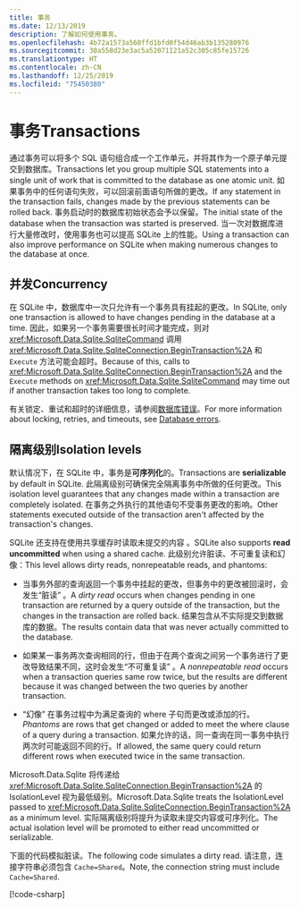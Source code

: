 ```yaml
---
title: 事务
ms.date: 12/13/2019
description: 了解如何使用事务。
ms.openlocfilehash: 4b72a1573a560ffd1bfd0f54d46ab3b135280976
ms.sourcegitcommit: 30a558d23e3ac5a52071121a52c305c85fe15726
ms.translationtype: HT
ms.contentlocale: zh-CN
ms.lasthandoff: 12/25/2019
ms.locfileid: "75450380"
---
```

# <a name="transactions"></a><span data-ttu-id="f4f06-103">事务</span><span class="sxs-lookup"><span data-stu-id="f4f06-103">Transactions</span></span>

<span data-ttu-id="f4f06-104">通过事务可以将多个 SQL 语句组合成一个工作单元，并将其作为一个原子单元提交到数据库。</span><span class="sxs-lookup"><span data-stu-id="f4f06-104">Transactions let you group multiple SQL statements into a single unit of work that is committed to the database as one atomic unit.</span></span> <span data-ttu-id="f4f06-105">如果事务中的任何语句失败，可以回滚前面语句所做的更改。</span><span class="sxs-lookup"><span data-stu-id="f4f06-105">If any statement in the transaction fails, changes made by the previous statements can be rolled back.</span></span> <span data-ttu-id="f4f06-106">事务启动时的数据库初始状态会予以保留。</span><span class="sxs-lookup"><span data-stu-id="f4f06-106">The initial state of the database when the transaction was started is preserved.</span></span> <span data-ttu-id="f4f06-107">当一次对数据库进行大量修改时，使用事务也可以提高 SQLite 上的性能。</span><span class="sxs-lookup"><span data-stu-id="f4f06-107">Using a transaction can also improve performance on SQLite when making numerous changes to the database at once.</span></span>

## <a name="concurrency"></a><span data-ttu-id="f4f06-108">并发</span><span class="sxs-lookup"><span data-stu-id="f4f06-108">Concurrency</span></span>

<span data-ttu-id="f4f06-109">在 SQLite 中，数据库中一次只允许有一个事务具有挂起的更改。</span><span class="sxs-lookup"><span data-stu-id="f4f06-109">In SQLite, only one transaction is allowed to have changes pending in the database at a time.</span></span> <span data-ttu-id="f4f06-110">因此，如果另一个事务需要很长时间才能完成，则对 <xref:Microsoft.Data.Sqlite.SqliteCommand> 调用 <xref:Microsoft.Data.Sqlite.SqliteConnection.BeginTransaction%2A> 和 `Execute` 方法可能会超时。</span><span class="sxs-lookup"><span data-stu-id="f4f06-110">Because of this, calls to <xref:Microsoft.Data.Sqlite.SqliteConnection.BeginTransaction%2A> and the `Execute` methods on <xref:Microsoft.Data.Sqlite.SqliteCommand> may time out if another transaction takes too long to complete.</span></span>

<span data-ttu-id="f4f06-111">有关锁定、重试和超时的详细信息，请参阅[数据库错误](database-errors.md)。</span><span class="sxs-lookup"><span data-stu-id="f4f06-111">For more information about locking, retries, and timeouts, see [Database errors](database-errors.md).</span></span>

## <a name="isolation-levels"></a><span data-ttu-id="f4f06-112">隔离级别</span><span class="sxs-lookup"><span data-stu-id="f4f06-112">Isolation levels</span></span>

<span data-ttu-id="f4f06-113">默认情况下，在 SQLite 中，事务是**可序列化**的。</span><span class="sxs-lookup"><span data-stu-id="f4f06-113">Transactions are **serializable** by default in SQLite.</span></span> <span data-ttu-id="f4f06-114">此隔离级别可确保完全隔离事务中所做的任何更改。</span><span class="sxs-lookup"><span data-stu-id="f4f06-114">This isolation level guarantees that any changes made within a transaction are completely isolated.</span></span> <span data-ttu-id="f4f06-115">在事务之外执行的其他语句不受事务更改的影响。</span><span class="sxs-lookup"><span data-stu-id="f4f06-115">Other statements executed outside of the transaction aren't affected by the transaction's changes.</span></span>

<span data-ttu-id="f4f06-116">SQLite 还支持在使用共享缓存时读取未提交的内容  。</span><span class="sxs-lookup"><span data-stu-id="f4f06-116">SQLite also supports **read uncommitted** when using a shared cache.</span></span> <span data-ttu-id="f4f06-117">此级别允许脏读、不可重复读和幻像：</span><span class="sxs-lookup"><span data-stu-id="f4f06-117">This level allows dirty reads, nonrepeatable reads, and phantoms:</span></span>

- <span data-ttu-id="f4f06-118">当事务外部的查询返回一个事务中挂起的更改，但事务中的更改被回滚时，会发生“脏读”  。</span><span class="sxs-lookup"><span data-stu-id="f4f06-118">A *dirty read* occurs when changes pending in one transaction are returned by a query outside of the transaction, but the changes in the transaction are rolled back.</span></span> <span data-ttu-id="f4f06-119">结果包含从不实际提交到数据库的数据。</span><span class="sxs-lookup"><span data-stu-id="f4f06-119">The results contain data that was never actually committed to the database.</span></span>

- <span data-ttu-id="f4f06-120">如果某一事务两次查询相同的行，但由于在两个查询之间另一个事务进行了更改导致结果不同，这时会发生“不可重复读”  。</span><span class="sxs-lookup"><span data-stu-id="f4f06-120">A *nonrepeatable read* occurs when a transaction queries same row twice, but the results are different because it was changed between the two queries by another transaction.</span></span>

- <span data-ttu-id="f4f06-121">“幻像”  在事务过程中为满足查询的 where 子句而更改或添加的行。</span><span class="sxs-lookup"><span data-stu-id="f4f06-121">*Phantoms* are rows that get changed or added to meet the where clause of a query during a transaction.</span></span> <span data-ttu-id="f4f06-122">如果允许的话，同一查询在同一事务中执行两次时可能返回不同的行。</span><span class="sxs-lookup"><span data-stu-id="f4f06-122">If allowed, the same query could return different rows when executed twice in the same transaction.</span></span>

<span data-ttu-id="f4f06-123">Microsoft.Data.Sqlite 将传递给 <xref:Microsoft.Data.Sqlite.SqliteConnection.BeginTransaction%2A> 的 IsolationLevel 视为最低级别。</span><span class="sxs-lookup"><span data-stu-id="f4f06-123">Microsoft.Data.Sqlite treats the IsolationLevel passed to <xref:Microsoft.Data.Sqlite.SqliteConnection.BeginTransaction%2A> as a minimum level.</span></span> <span data-ttu-id="f4f06-124">实际隔离级别将提升为读取未提交内容或可序列化。</span><span class="sxs-lookup"><span data-stu-id="f4f06-124">The actual isolation level will be promoted to either read uncommitted or serializable.</span></span>

<span data-ttu-id="f4f06-125">下面的代码模拟脏读。</span><span class="sxs-lookup"><span data-stu-id="f4f06-125">The following code simulates a dirty read.</span></span> <span data-ttu-id="f4f06-126">请注意，连接字符串必须包含 `Cache=Shared`。</span><span class="sxs-lookup"><span data-stu-id="f4f06-126">Note, the connection string must include `Cache=Shared`.</span></span>

[!code-csharp[](../../../../samples/snippets/standard/data/sqlite/DirtyReadSample/Program.cs?name=snippet_DirtyRead)]
